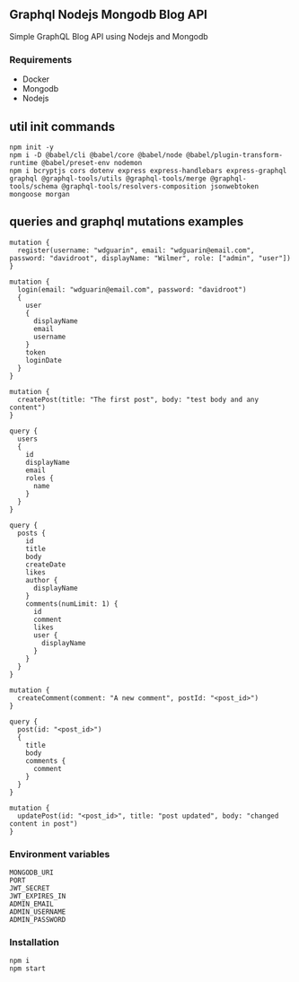 ## Graphql Nodejs Mongodb Blog API

Simple GraphQL Blog API using Nodejs and Mongodb

### Requirements

- Docker
- Mongodb
- Nodejs

## util init commands

```
npm init -y
npm i -D @babel/cli @babel/core @babel/node @babel/plugin-transform-runtime @babel/preset-env nodemon
npm i bcryptjs cors dotenv express express-handlebars express-graphql graphql @graphql-tools/utils @graphql-tools/merge @graphql-tools/schema @graphql-tools/resolvers-composition jsonwebtoken mongoose morgan
```

## queries and graphql mutations examples

```
mutation {
  register(username: "wdguarin", email: "wdguarin@email.com", password: "davidroot", displayName: "Wilmer", role: ["admin", "user"])
}

mutation {
  login(email: "wdguarin@email.com", password: "davidroot")
  {
    user
    {
      displayName
      email
      username
    }
    token
    loginDate
  }
}

mutation {
  createPost(title: "The first post", body: "test body and any content")
}

query {
  users
  {
    id
    displayName
    email
    roles {
      name
    }
  }
}

query {
  posts {
    id
    title
    body
    createDate
    likes
    author {
      displayName
    }
    comments(numLimit: 1) {
      id
      comment
      likes
      user {
        displayName
      }
    }
  }
}

mutation {
  createComment(comment: "A new comment", postId: "<post_id>")
}

query {
  post(id: "<post_id>")
  {
    title
    body
    comments {
      comment
    }
  }
}

mutation {
  updatePost(id: "<post_id>", title: "post updated", body: "changed content in post")
}
```

### Environment variables

```
MONGODB_URI
PORT
JWT_SECRET
JWT_EXPIRES_IN
ADMIN_EMAIL
ADMIN_USERNAME
ADMIN_PASSWORD
```

### Installation

```
npm i
npm start
```